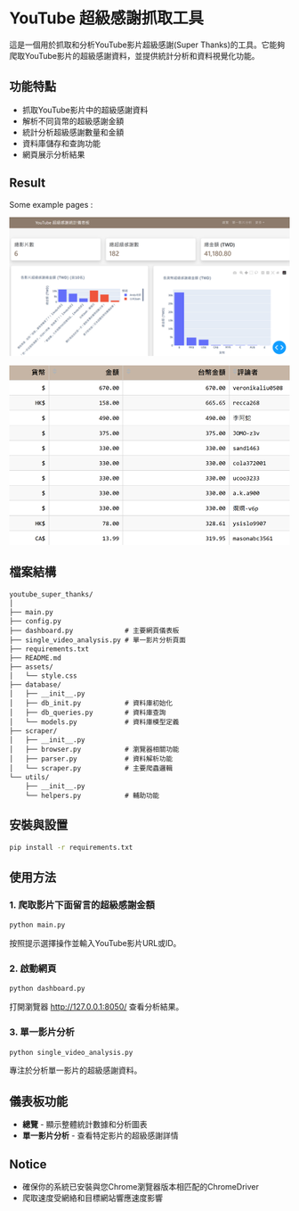 # YouTube 超級感謝抓取工具

這是一個用於抓取和分析YouTube影片超級感謝(Super Thanks)的工具。它能夠爬取YouTube影片的超級感謝資料，並提供統計分析和資料視覺化功能。

## 功能特點

- 抓取YouTube影片中的超級感謝資料
- 解析不同貨幣的超級感謝金額
- 統計分析超級感謝數量和金額
- 資料庫儲存和查詢功能
- 網頁展示分析結果

## Result
Some example pages : 

![alt text](image.png)

![alt text](image-1.png)

## 檔案結構

```
youtube_super_thanks/
│
├── main.py                
├── config.py             
├── dashboard.py             # 主要網頁儀表板
├── single_video_analysis.py # 單一影片分析頁面
├── requirements.txt        
├── README.md               
├── assets/                 
│   └── style.css          
├── database/
│   ├── __init__.py
│   ├── db_init.py           # 資料庫初始化
│   ├── db_queries.py        # 資料庫查詢
│   └── models.py            # 資料庫模型定義
├── scraper/
│   ├── __init__.py
│   ├── browser.py           # 瀏覽器相關功能
│   ├── parser.py            # 資料解析功能
│   └── scraper.py           # 主要爬蟲邏輯
└── utils/
    ├── __init__.py
    └── helpers.py           # 輔助功能
```

## 安裝與設置

```bash
pip install -r requirements.txt
```

## 使用方法

### 1. 爬取影片下面留言的超級感謝金額

```bash
python main.py
```

按照提示選擇操作並輸入YouTube影片URL或ID。

### 2. 啟動網頁

```bash
python dashboard.py
```

打開瀏覽器 http://127.0.0.1:8050/ 查看分析結果。

### 3. 單一影片分析

```bash
python single_video_analysis.py
```

專注於分析單一影片的超級感謝資料。

## 儀表板功能

- **總覽** - 顯示整體統計數據和分析圖表
- **單一影片分析** - 查看特定影片的超級感謝詳情

## Notice

- 確保你的系統已安裝與您Chrome瀏覽器版本相匹配的ChromeDriver
- 爬取速度受網絡和目標網站響應速度影響